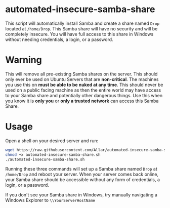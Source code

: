 # automated-insecure-samba-share
This script will automatically install Samba and create a share named `Drop` located at `/home/Drop`. This Samba share will have no security and will be completely insecure. You will have full access to this share in Windows without needing credentials, a login, or a password.

# Warning

This will remove all pre-existing Samba shares on the server. This should only ever be used on Ubuntu Servers that are __non-critical__. The machines you use this on __must be able to be nuked at any time__. This should never be used on a public facing machine as then the entire world may have access to your Samba share and potentially other dangerous things. Use this when you know it is __only you__ or __only a trusted network__ can access this Samba Share.

# Usage

Open a shell on your desired server and run:

```sh
wget https://raw.githubusercontent.com/Allar/automated-insecure-samba-share/master/automated-insecure-samba-share.sh -O automated-insecure-samba-share.sh
chmod +x automated-insecure-samba-share.sh
./automated-insecure-samba-share.sh
```

Running these three commands will set up a Samba share named `Drop` at `/home/Drop` and reboot your server. When your server comes back online, your Samba share should be accessible without any form of credentials, a login, or a password.

If you don't see your Samba share in Windows, try manually navigating a Windows Explorer to `\\YourServerHostName`